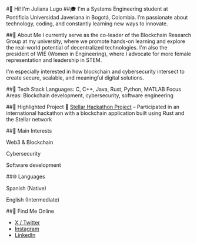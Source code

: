 #👋 Hi! I'm Juliana Lugo
##🎓 I'm a Systems Engineering student at Pontificia Universidad Javeriana in Bogotá, Colombia. I’m passionate about technology, coding, and constantly learning new ways to innovate.

##💼 About Me
I currently serve as the co-leader of the Blockchain Research Group at my university, where we promote hands-on learning and explore the real-world potential of decentralized technologies. I'm also the president of WIE (Women in Engineering), where I advocate for more female representation and leadership in STEM.

I'm especially interested in how blockchain and cybersecurity intersect to create secure, scalable, and meaningful digital solutions.

##🔧 Tech Stack
Languages: C, C++, Java, Rust, Python, MATLAB
Focus Areas: Blockchain development, cybersecurity, software engineering

##🚀 Highlighted Project
🔗 [Stellar Hackathon Project](https://github.com/mesas01/Stellar_Hackaton) – Participated in an international hackathon with a blockchain application built using Rust and the Stellar network

##🎯 Main Interests

Web3 & Blockchain

Cybersecurity

Software development

##🌐 Languages

Spanish (Native)

English (Intermediate)

##📱 Find Me Online

- [X / Twitter](https://x.com/julilugo0905?s=21)  
- [Instagram](https://www.instagram.com/julilugo09)  
- [LinkedIn](https://www.linkedin.com/in/juliana-lugo-77a0b2313/)
